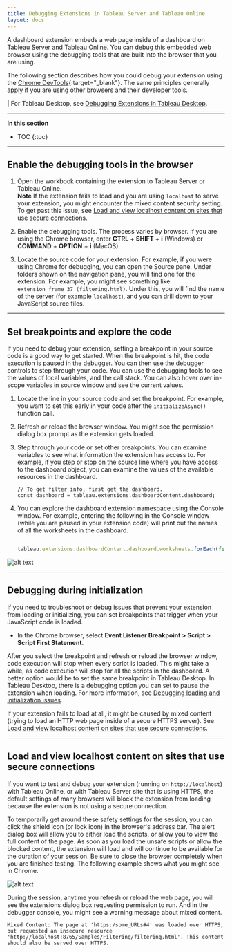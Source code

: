 ```yaml
---
title: Debugging Extensions in Tableau Server and Tableau Online 
layout: docs
---
```


A dashboard extension embeds a web page inside of a dashboard on Tableau Server and Tableau Online. You can debug this embedded web browser using the debugging tools that are built into the browser that you are using.

The following section describes how you could debug your extension using the [Chrome DevTools](https://developers.google.com/web/tools/chrome-devtools/){:target="_blank"}. The same principles generally apply if you are using other browsers and their developer tools. 

| For Tableau Desktop, see [Debugging Extensions in Tableau Desktop]({{site.baseurl}}/docs/trex_debugging.html).

---
**In this section**

* TOC
{:toc}



---

## Enable the debugging tools in the browser

1. Open the workbook containing the extension to Tableau Server or Tableau Online.
   <br>**Note** If the extension fails to load and you are using `localhost` to serve your extension, you might encounter the mixed content security setting. To get past this issue, see [Load and view localhost content on sites that use secure connections]({{site.baseurl}}/docs/trex_debug_server.html#load-and-view-localhost-content-on-sites-that-use-secure-connections).

1. Enable the debugging tools. The process varies by browser. If you are using the Chrome browser, enter **CTRL** + **SHIFT** + **i** (Windows) or **COMMAND** + **OPTION** + **i** (MacOS). 

2. Locate the source code for your extension. 
For example, if you were using Chrome for debugging, you can open the Source pane. Under folders shown on the navigation pane, you will find one for the extension. For example, you might see something like `extension_frame_37 (filtering.html)`.
Under this, you will find the name of the server (for example `localhost`), and you can drill down to your JavaScript source files.

---

## Set breakpoints and explore the code

If you need to debug your extension, setting a breakpoint in your source code is a good way to get started. When the breakpoint is hit, the code execution is paused in the debugger. You can then use the debugger controls to step through your code. You can use the debugging tools to see the values of local variables, and the call stack. You can also hover over in-scope variables in source window and see the current values.

1. Locate the line in your source code and set the breakpoint. For example, you want to set this early in your code after the  `initializeAsync()` function call.

2. Refresh or reload the browser window. You might see the permission dialog box prompt as the extension gets loaded.

3. Step through your code or set other breakpoints. You can examine variables to see what information the extension has access to. For example, if you step or stop on the source line where you have access to the dashboard object, you can examine the values of the available resources in the dashboard. 

    ```javascript/
    // To get filter info, first get the dashboard.
    const dashboard = tableau.extensions.dashboardContent.dashboard;
    ```

4. You can explore the dashboard extension namespace using the Console window. For example, entering the following in the Console window (while you are paused in your extension code) will print out the names of all the worksheets in the dashboard.


    ```javascript

    tableau.extensions.dashboardContent.dashboard.worksheets.forEach(function (worksheet){console.log(worksheet.name)})

    ```



![alt text]({{site.baseurl}}/assets/server_dbg_chrome.png "Chrome browser showing an extension breakpoint")



---

## Debugging during initialization 

If you need to troubleshoot or debug issues that prevent your extension from loading or initializing, you can set breakpoints that trigger when your JavaScript code is loaded. 

- In the Chrome browser, select **Event Listener Breakpoint > Script > Script First Statement**. 

After you select the breakpoint and refresh or reload the browser window, code execution will stop when every script is loaded. This might take a while, as code execution will stop for all the scripts in the dashboard. A better option would be to set the same breakpoint in Tableau Desktop. In Tableau Desktop, there is a debugging option you can set to pause the extension when loading. For more information, see [Debugging loading and initialization issues]({{site.baseurl}}/docs/trex_debugging.html#debugging-loading-and-initialization-issues). 

If your extension fails to load at all, it might be caused by mixed content (trying to load an HTTP web page inside of a secure HTTPS server). See [Load and view localhost content on sites that use secure connections]({{site.baseurl}}/docs/trex_debug_server.html#load-and-view-localhost-content-on-sites-that-use-secure-connections).


---

## Load and view localhost content on sites that use secure connections

If you want to test and debug your extension (running on `http://localhost`) with Tableau Online, or with Tableau Server site that is using HTTPS, the default settings of many browsers will block the extension from loading because the extension is not using a secure connection.

To temporarily get around these safety settings for the session, you can click the shield icon (or lock icon) in the browser's address bar. The alert dialog box will allow you to either load the scripts, or allow you to view the full content of the page. As soon as you load the unsafe scripts or allow the blocked content, the extension will load and will continue to be available for the duration of your session. Be sure to close the browser completely when you are finished testing. The following example shows what you might see in Chrome. 
<br/>

![alt text]({{site.baseurl}}/assets/online_blocked_extension.png "Chrome browser showing alert when extension running on a localhost server")


During the session, anytime you refresh or reload the web page, you will see the extensions dialog box requesting permission to run. And in the debugger console, you might see a warning message about mixed content.

```
Mixed Content: The page at 'https:/some_URLs#4' was loaded over HTTPS, but requested an insecure resource 'http://localhost:8765/Samples/Filtering/filtering.html'. This content should also be served over HTTPS.

```

